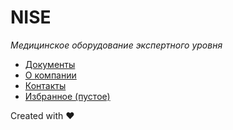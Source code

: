 # NISE
_Медицинское оборудование экспертного уровня_

- [Документы](https://iserejatoje.github.io/nice/documents.html)
- [О компании](https://iserejatoje.github.io/nice/about.html)
- [Контакты](https://iserejatoje.github.io/nice/contacts.html)
- [Избранное (пустое)](https://iserejatoje.github.io/nice/favorite-0.html)

Created with ❤
